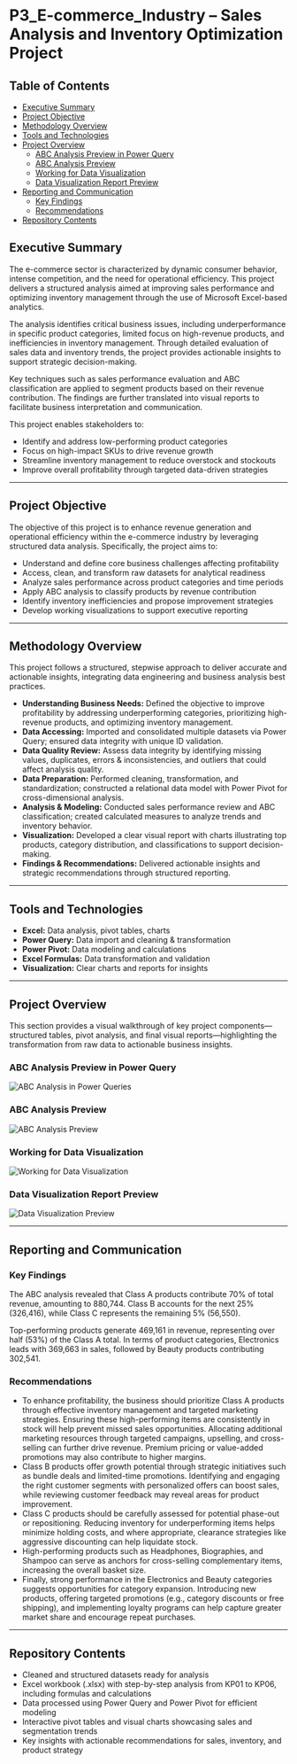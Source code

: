# P3_E-commerce_Industry – Sales Analysis and Inventory Optimization Project

## Table of Contents

- [Executive Summary](#executive-summary)  
- [Project Objective](#project-objective)  
- [Methodology Overview](#methodology-overview)  
- [Tools and Technologies](#tools-and-technologies)  
- [Project Overview](#project-overview)  
  - [ABC Analysis Preview in Power Query](#abc-analysis-preview-in-power-query)  
  - [ABC Analysis Preview](#abc-analysis-preview)  
  - [Working for Data Visualization](#working-for-data-visualization)  
  - [Data Visualization Report Preview](#data-visualization-report-preview)  
- [Reporting and Communication](#reporting-and-communication)  
  - [Key Findings](#key-findings)  
  - [Recommendations](#recommendations)  
- [Repository Contents](#repository-contents)  

## Executive Summary

The e-commerce sector is characterized by dynamic consumer behavior, intense competition, and the need for operational efficiency. This project delivers a structured analysis aimed at improving sales performance and optimizing inventory management through the use of Microsoft Excel-based analytics.

The analysis identifies critical business issues, including underperformance in specific product categories, limited focus on high-revenue products, and inefficiencies in inventory management. Through detailed evaluation of sales data and inventory trends, the project provides actionable insights to support strategic decision-making.

Key techniques such as sales performance evaluation and ABC classification are applied to segment products based on their revenue contribution. The findings are further translated into visual reports to facilitate business interpretation and communication.

This project enables stakeholders to:
- Identify and address low-performing product categories
- Focus on high-impact SKUs to drive revenue growth
- Streamline inventory management to reduce overstock and stockouts
- Improve overall profitability through targeted data-driven strategies

---

## Project Objective

The objective of this project is to enhance revenue generation and operational efficiency within the e-commerce industry by leveraging structured data analysis. Specifically, the project aims to:

- Understand and define core business challenges affecting profitability
- Access, clean, and transform raw datasets for analytical readiness
- Analyze sales performance across product categories and time periods
- Apply ABC analysis to classify products by revenue contribution
- Identify inventory inefficiencies and propose improvement strategies
- Develop working visualizations to support executive reporting

---

## Methodology Overview

This project follows a structured, stepwise approach to deliver accurate and actionable insights, integrating data engineering and business analysis best practices.

- **Understanding Business Needs:** Defined the objective to improve profitability by addressing underperforming categories, prioritizing high-revenue products, and optimizing inventory management.
- **Data Accessing:** Imported and consolidated multiple datasets via Power Query; ensured data integrity with unique ID validation.
- **Data Quality Review:** Assess data integrity by identifying missing values, duplicates, errors & inconsistencies, and outliers that could affect analysis quality.
- **Data Preparation:** Performed cleaning, transformation, and standardization; constructed a relational data model with Power Pivot for cross-dimensional analysis.
- **Analysis & Modeling:** Conducted sales performance review and ABC classification; created calculated measures to analyze trends and inventory behavior.
- **Visualization:** Developed a clear visual report with charts illustrating top products, category distribution, and classifications to support decision-making.
- **Findings & Recommendations:** Delivered actionable insights and strategic recommendations through structured reporting.

---

## Tools and Technologies

- **Excel:** Data analysis, pivot tables, charts  
- **Power Query:** Data import and cleaning & transformation 
- **Power Pivot:** Data modeling and calculations  
- **Excel Formulas:** Data transformation and validation  
- **Visualization:** Clear charts and reports for insights  

---

## Project Overview

This section provides a visual walkthrough of key project components—structured tables, pivot analysis, and final visual reports—highlighting the transformation from raw data to actionable business insights.

### ABC Analysis Preview in Power Query

![ABC Analysis in Power Queries](https://github.com/user-attachments/assets/6b88ff07-cfaf-4246-aacc-8594a48bc630)

### ABC Analysis Preview  

![ABC Analysis Preview](https://github.com/user-attachments/assets/9d1d5105-7b08-4257-a028-e01f7784b7e5)

### Working for Data Visualization  

![Working for Data Visualization](https://github.com/user-attachments/assets/915445ea-25fd-411e-a0ed-b02b78229375)

### Data Visualization Report Preview  

![Data Visualization Preview](https://github.com/user-attachments/assets/67f82c2b-566a-4d51-be8d-5dc21fa40e5a)

---

## Reporting and Communication

### Key Findings

The ABC analysis revealed that Class A products contribute 70% of total revenue, amounting to 880,744. Class B accounts for the next 25% (326,416), while Class C represents the remaining 5% (56,550). 

Top-performing products generate 469,161 in revenue, representing over half (53%) of the Class A total. In terms of product categories, Electronics leads with 369,663 in sales, followed by Beauty products contributing 302,541.

### Recommendations

- To enhance profitability, the business should prioritize Class A products through effective inventory management and targeted marketing strategies. Ensuring these high-performing items are consistently in stock will help prevent missed sales opportunities. Allocating additional marketing resources through targeted campaigns, upselling, and cross-selling can further drive revenue. Premium pricing or value-added promotions may also contribute to higher margins. 
- Class B products offer growth potential through strategic initiatives such as bundle deals and limited-time promotions. Identifying and engaging the right customer segments with personalized offers can boost sales, while reviewing customer feedback may reveal areas for product improvement.
- Class C products should be carefully assessed for potential phase-out or repositioning. Reducing inventory for underperforming items helps minimize holding costs, and where appropriate, clearance strategies like aggressive discounting can help liquidate stock.
- High-performing products such as Headphones, Biographies, and Shampoo can serve as anchors for cross-selling complementary items, increasing the overall basket size.
- Finally, strong performance in the Electronics and Beauty categories suggests opportunities for category expansion. Introducing new products, offering targeted promotions (e.g., category discounts or free shipping), and implementing loyalty programs can help capture greater market share and encourage repeat purchases.

---

## Repository Contents

- Cleaned and structured datasets ready for analysis
- Excel workbook (.xlsx) with step-by-step analysis from KP01 to KP06, including formulas and calculations
- Data processed using Power Query and Power Pivot for efficient modeling  
- Interactive pivot tables and visual charts showcasing sales and segmentation trends
- Key insights with actionable recommendations for sales, inventory, and product strategy
